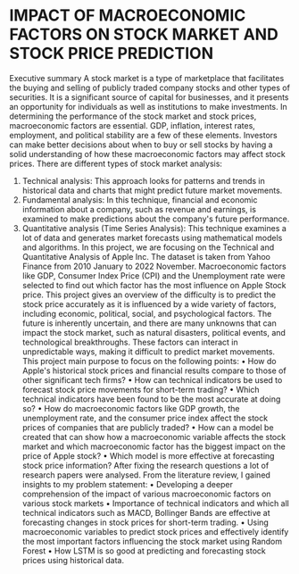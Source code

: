 # **IMPACT OF MACROECONOMIC FACTORS ON STOCK MARKET AND STOCK PRICE PREDICTION**

Executive summary
A stock market is a type of marketplace that facilitates the buying and selling of publicly traded company stocks and other types of securities. It is a significant source of capital for businesses, and it presents an opportunity for individuals as well as institutions to make investments. In determining the performance of the stock market and stock prices, macroeconomic factors are essential. GDP, inflation, interest rates, employment, and political stability are a few of these elements. Investors can make better decisions about when to buy or sell stocks by having a solid understanding of how these macroeconomic factors may affect stock prices. There are different types of stock market analysis: 
1. Technical analysis: This approach looks for patterns and trends in historical data and charts that might predict future market movements.
2. Fundamental analysis: In this technique, financial and economic information about a company, such as revenue and earnings, is examined to make predictions about the company's future performance.
3. Quantitative analysis (Time Series Analysis): This technique examines a lot of data and generates market forecasts using mathematical models and algorithms.
In this project, we are focusing on the Technical and Quantitative Analysis of Apple Inc. The dataset is taken from Yahoo Finance from 2010 January to 2022 November. Macroeconomic factors like GDP, Consumer Index Price (CPI) and the  Unemployment rate were selected to find out which factor has the most influence on Apple Stock price.
This project gives an overview of the difficulty is to predict the stock price accurately as it is influenced by a wide variety of factors, including economic, political, social, and psychological factors. The future is inherently uncertain, and there are many unknowns that can impact the stock market, such as natural disasters, political events, and technological breakthroughs. These factors can interact in unpredictable ways, making it difficult to predict market movements.
This project main purpose to focus on the following points:
•	 How do Apple's historical stock prices and financial results compare to those of other significant tech firms?
•	How can technical indicators be used to forecast stock price movements for short-term trading? • Which technical indicators have been found to be the most accurate at doing so?
•	 How do macroeconomic factors like GDP growth, the unemployment rate, and the consumer price index affect the stock prices of companies that are publicly traded?
•	How can a model be created that can show how a macroeconomic variable affects the stock market and which macroeconomic factor has the biggest impact on the price of Apple stock?
•	Which model is more effective at forecasting stock price information?
After fixing the research questions a lot of research papers were analysed. From the literature review, I gained insights to my problem statement: 
•	Developing a deeper comprehension of the impact of various macroeconomic factors on various stock markets
•	Importance of technical indicators and which all technical indicators such as MACD, Bollinger Bands are effective at forecasting changes in stock prices for short-term trading.
•	Using macroeconomic variables to predict stock prices and effectively identify the most important factors influencing the stock market using Random Forest
•	How LSTM is so good at predicting and forecasting stock prices using historical data.
